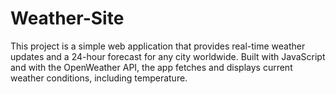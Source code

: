 # Weather-Site
This project is a simple web application that provides real-time weather updates and a 24-hour forecast for any city worldwide. Built with JavaScript and with the OpenWeather API, the app fetches and displays current weather conditions, including temperature.
